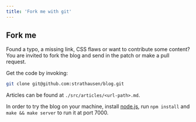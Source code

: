 ```yaml
---
title: 'Fork me with git'
---
```



## Fork me

Found a typo, a missing link, CSS flaws
or want to contribute some content?
You are invited to fork the blog
and send in the patch
or make a pull request.

Get the code by invoking:

``` bash
git clone git@github.com:strathausen/blog.git
```

Articles can be found at `./src/articles/<url-path>.md`.

In order to try the blog on your machine,
install <a href="http://nodejs.org/">node.js</a>,
run `npm install` and `make && make server`
to run it at port 7000.
